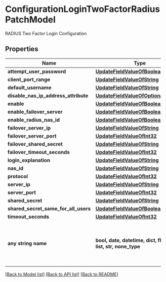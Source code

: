 # ConfigurationLoginTwoFactorRadiusPatchModel

RADIUS Two Factor Login Configuration

## Properties
Name | Type | Description | Notes
------------ | ------------- | ------------- | -------------
**attempt_user_password** | [**UpdateFieldValueOfBoolean**](UpdateFieldValueOfBoolean.md) |  | [optional] 
**client_port_range** | [**UpdateFieldValueOfString**](UpdateFieldValueOfString.md) |  | [optional] 
**default_username** | [**UpdateFieldValueOfString**](UpdateFieldValueOfString.md) |  | [optional] 
**disable_nas_ip_address_attribute** | [**UpdateFieldValueOfOptionalBoolean**](UpdateFieldValueOfOptionalBoolean.md) |  | [optional] 
**enable** | [**UpdateFieldValueOfBoolean**](UpdateFieldValueOfBoolean.md) |  | [optional] 
**enable_failover_server** | [**UpdateFieldValueOfBoolean**](UpdateFieldValueOfBoolean.md) |  | [optional] 
**enable_radius_nas_id** | [**UpdateFieldValueOfBoolean**](UpdateFieldValueOfBoolean.md) |  | [optional] 
**failover_server_ip** | [**UpdateFieldValueOfString**](UpdateFieldValueOfString.md) |  | [optional] 
**failover_server_port** | [**UpdateFieldValueOfInt32**](UpdateFieldValueOfInt32.md) |  | [optional] 
**failover_shared_secret** | [**UpdateFieldValueOfString**](UpdateFieldValueOfString.md) |  | [optional] 
**failover_timeout_seconds** | [**UpdateFieldValueOfInt32**](UpdateFieldValueOfInt32.md) |  | [optional] 
**login_explanation** | [**UpdateFieldValueOfString**](UpdateFieldValueOfString.md) |  | [optional] 
**nas_id** | [**UpdateFieldValueOfString**](UpdateFieldValueOfString.md) |  | [optional] 
**protocol** | [**UpdateFieldValueOfInt32**](UpdateFieldValueOfInt32.md) |  | [optional] 
**server_ip** | [**UpdateFieldValueOfString**](UpdateFieldValueOfString.md) |  | [optional] 
**server_port** | [**UpdateFieldValueOfInt32**](UpdateFieldValueOfInt32.md) |  | [optional] 
**shared_secret** | [**UpdateFieldValueOfString**](UpdateFieldValueOfString.md) |  | [optional] 
**shared_secret_same_for_all_users** | [**UpdateFieldValueOfBoolean**](UpdateFieldValueOfBoolean.md) |  | [optional] 
**timeout_seconds** | [**UpdateFieldValueOfInt32**](UpdateFieldValueOfInt32.md) |  | [optional] 
**any string name** | **bool, date, datetime, dict, float, int, list, str, none_type** | any string name can be used but the value must be the correct type | [optional]

[[Back to Model list]](../README.md#documentation-for-models) [[Back to API list]](../README.md#documentation-for-api-endpoints) [[Back to README]](../README.md)


